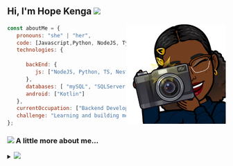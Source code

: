 <h2> Hi, I'm Hope Kenga <img src="https://media.giphy.com/media/12oufCB0MyZ1Go/giphy.gif" width="50"></h2>
<img align='right' src="https://github.com/HopeKenga/HopeKenga/blob/main/9F5E2ED3-CF66-44D6-961D-6F10A37310E1.png" width="230">


```javascript
const aboutMe = {
   pronouns: "she" | "her",
   code: [Javascript,Python, NodeJS, TypeScript],
   technologies: {
   
      backEnd: {
         js: ["NodeJS, Python, TS, NestJS"],
      },
      databases: [ "mySQL", "SQLServer","MongoDB","PostgresSQL"],
      android: ["Kotlin"]
   },
   currentOccupation: ["Backend Developer"],
   challenge: "Learning and building more everyday",
};
```

### <img src="https://media.giphy.com/media/VgCDAzcKvsR6OM0uWg/giphy.gif" width="50"> A little more about me... 

<details>
<summary>
  <a href="https://github.com/K-Kraken"><img src="https://img.shields.io/badge/-Expand%20to%20know%20more-b03544?style=for-the-badge" /></a>
</summary>
<img align='center' src="https://github.com/HopeKenga/HopeKenga/blob/main/IMG_1517.PNG" width="250">

### Little More About Me  

Hey there! 😄 My name is Hope Kenga. I'm a 23-year-old  developer  from Nairobi, Kenya who's a lover of life with a soft spot for family, nature, cats, mental health and cooking. I'm passionate about building and learning new things that are useful and reliable. I try  build something new every once in a while so pass by and leave your thoughts kindly.I love meeting new people and learning new things, so please feel free to say hello and share a story with me. Currently working with a really great and innovative team 

Here's my favourite song for you :trumpet:- [**Pen and Paper** by **Karun**.](https://youtu.be/ZEZGukVDpc0)
